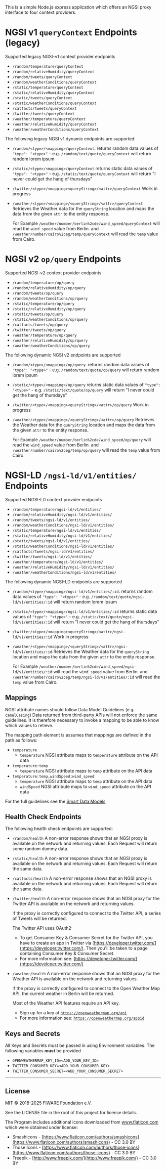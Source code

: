 This is a simple Node.js express application which offers an NGSI proxy interface to four context providers.

# NGSI v1 `queryContext` Endpoints (legacy)

Supported legacy NGSI-v1 context provider endpoints

-   `/random/temperature/queryContext`
-   `/random/relativeHumidity/queryContext`
-   `/random/tweets/queryContext`
-   `/random/weatherConditions/queryContext`
-   `/static/temperature/queryContext`
-   `/static/relativeHumidity/queryContext`
-   `/static/tweets/queryContext`
-   `/static/weatherConditions/queryContext`
-   `/catfacts/tweets/queryContext`
-   `/twitter/tweets/queryContext`
-   `/weather/temperature/queryContext`
-   `/weather/relativeHumidity/queryContext`
-   `/weather/weatherConditions/queryContext`

The following legacy NGSI v1 dynamic endpoints are supported

-   `/random/<type>/<mapping>/queryContext`. returns random data values of `"type": "<type>"` - e.g.
    `/random/text/quote/queryContext` will return random lorem ipsum

-   `/static/<type>/<mapping>/queryContext` returns static data values of `"type": "<type>"` - e.g.
    `/static/text/quote/queryContext` will return "I never could get the hang of thursdays"

-   `/twitter/<type>/<mapping><queryString>/<attr>/queryContext` Work in progress

-   `/weather/<type>/<mapping>/<queryString>/<attr>/queryContext` Retrieves the Weather data for the `queryString`
    location and maps the data from the given `attr` to the entity response.

    For Example `/weather/number/berlin%2cde/wind_speed/queryContext` will read the `wind_speed` value from Berlin. and
    `/weather/number/cairo%2ceg/temp/queryContext` will read the `temp` value from Cairo.

# NGSI v2 `op/query` Endpoints

Supported NGSI-v2 context provider endpoints

-   `/random/temperature/op/query`
-   `/random/relativeHumidity/op/query`
-   `/random/tweets/op/query`
-   `/random/weatherConditions/op/query`
-   `/static/temperature/op/query`
-   `/static/relativeHumidity/op/query`
-   `/static/tweets/op/query`
-   `/static/weatherConditions/op/query`
-   `/catfacts/tweets/op/query`
-   `/twitter/tweets/op/query`
-   `/weather/temperature/op/query`
-   `/weather/relativeHumidity/op/query`
-   `/weather/weatherConditions/op/query`

The following dynamic NGSI v2 endpoints are supported

-   `/random/<type>/<mapping>/op/query`. returns random data values of `"type": "<type>"` - e.g.
    `/random/text/quote/op/query` will return random lorem ipsum

-   `/static/<type>/<mapping>/op/query` returns static data values of `"type": "<type>"` - e.g.
    `/static/text/quote/op/query` will return "I never could get the hang of thursdays"

-   `/twitter/<type>/<mapping><queryString>/<attr>/op/query` Work in progress

-   `/weather/<type>/<mapping>/<queryString>/<attr>/op/query` Retrieves the Weather data for the `queryString` location
    and maps the data from the given `attr` to the entity response.

    For Example `/weather/number/berlin%2cde/wind_speed/op/query` will read the `wind_speed` value from Berlin. and
    `/weather/number/cairo%2ceg/temp/op/query` will read the `temp` value from Cairo.

# NGSI-LD `/ngsi-ld/v1/entities/` Endpoints

Supported NGSI-LD context provider endpoints

-   `/random/temperature/ngsi-ld/v1/entities/`
-   `/random/relativeHumidity/ngsi-ld/v1/entities/`
-   `/random/tweets/ngsi-ld/v1/entities/`
-   `/random/weatherConditions/ngsi-ld/v1/entities/`
-   `/static/temperature/ngsi-ld/v1/entities/`
-   `/static/relativeHumidity/ngsi-ld/v1/entities/`
-   `/static/tweets/ngsi-ld/v1/entities/`
-   `/static/weatherConditions/ngsi-ld/v1/entities/`
-   `/catfacts/tweets/ngsi-ld/v1/entities/`
-   `/twitter/tweets/ngsi-ld/v1/entities/`
-   `/weather/temperature/ngsi-ld/v1/entities/`
-   `/weather/relativeHumidity/ngsi-ld/v1/entities/`
-   `/weather/weatherConditions/ngsi-ld/v1/entities/`

The following dynamic NGSI-LD endpoints are supported

-   `/random/<type>/<mapping>/ngsi-ld/v1/entities/:id`. returns random data values of `"type": "<type>"` - e.g.
    `/random/text/quote/ngsi-ld/v1/entities/:id` will return random lorem ipsum

-   `/static/<type>/<mapping>/ngsi-ld/v1/entities/:id` returns static data values of `"type": "<type>"` - e.g.
    `/static/text/quote/ngsi-ld/v1/entities/:id` will return "I never could get the hang of thursdays"

-   `/twitter/<type>/<mapping><queryString>/<attr>/ngsi-ld/v1/entities/:id` Work in progress

-   `/weather/<type>/<mapping>/<queryString>/<attr>/ngsi-ld/v1/entities/:id` Retrieves the Weather data for the
    `queryString` location and maps the data from the given `attr` to the entity response.

    For Example `/weather/number/berlin%2cde/wind_speed/ngsi-ld/v1/entities/:id` will read the `wind_speed` value from
    Berlin. and `/weather/number/cairo%2ceg/temp/ngsi-ld/v1/entities/:id` will read the `temp` value from Cairo.

## Mappings

NGSI attribute names should follow Data Model Guidelines (e.g. `camelCasing`) Data returned from third-party APIs will
not enforce the same guidelines. It is therefore necessary to invoke a mapping to be able to know which values to
retieve.

The mapping path element is assumes that mappings are defined in the path as follows:

-   `temperature`
    -   `temperature` NGSI attribute maps to `temperature` attribute on the API data
-   `temperature:temp`
    -   `temperature` NGSI attribute maps to `temp` attribute on the API data
-   `temperature:temp,windSpeed:wind_speed`
    -   `temperature` NGSI attribute maps to `temp` attribute on the API data
    -   `windSpeed` NGSI attribute maps to `wind_speed` attribute on the API data

For the full guidelines see the
[Smart Data Models](https://smartdatamodels.org/)

## Health Check Endpoints

The following health check endpoints are supported:

-   `/random/health` A non-error response shows that an NGSI proxy is available on the network and returning values.
    Each Request will return some random dummy data.

-   `/static/health` A non-error response shows that an NGSI proxy is available on the network and returning values.
    Each Request will return the same data.

-   `/catfacts/health` A non-error response shows that an NGSI proxy is available on the network and returning values.
    Each Request will return the same data.

-   `/twitter/health` A non-error response shows that an NGSI proxy for the Twitter API is available on the network and
    returning values.

    If the proxy is correctly configured to connect to the Twitter API, a series of Tweets will be returned.

    The Twitter API uses OAuth2:

    -   To get Consumer Key & Consumer Secret for the Twitter API, you have to create an app in Twitter via
        [https://developer.twitter.com/](https://developer.twitter.com/). Then you'll be taken to a page containing
        Consumer Key & Consumer Secret.
    -   For more information see: [https://developer.twitter.com/](https://developer.twitter.com/)

-   `/weather/health` A non-error response shows that an NGSI proxy for the Weather API is available on the network and
    returning values.

    If the proxy is correctly configured to connect to the Open Weather Map API, the current weather in Berlin will be
    returned.

    Most of the Weather API features require an API key.

    -   Sign up for a key at [`https://openweathermap.org/api`](https://openweathermap.org/api)
    -   For more information see: [`https://openweathermap.org/appid`](https://openweathermap.org/appid)

## Keys and Secrets

All Keys and Secrets must be passed in using Environment variables. The following variables **must** be provided

-   `OPENWEATHERMAP_KEY_ID=<ADD_YOUR_KEY_ID>`
-   `TWITTER_CONSUMER_KEY=<ADD_YOUR_CONSUMER_KEY>`
-   `TWITTER_CONSUMER_SECRET=<ADD_YOUR_CONSUMER_SECRET>`

---

## License

MIT © 2018-2025 FIWARE Foundation e.V.

See the LICENSE file in the root of this project for license details.

The Program includes additional icons downloaded from www.flaticon.com which were obtained under license:

-   Smashicons - [https://www.flaticon.com/authors/smashicons](https://www.flaticon.com/authors/smashicons) - CC 3.0 BY
-   Those Icons - [https://www.flaticon.com/authors/those-icons](https://www.flaticon.com/authors/those-icons) - CC 3.0
    BY
-   Freepik - [http://www.freepik.com/](http://www.freepik.com/) - CC 3.0 BY
